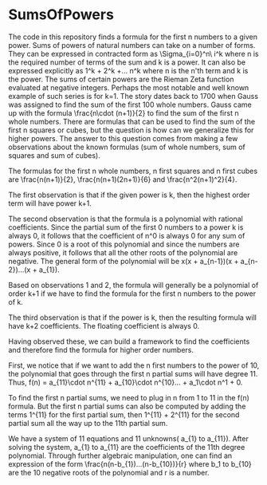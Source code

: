 # SumsOfPowers
The code in this repository finds a formula for the first n numbers to a given power.
Sums of powers of natural numbers can take on a number of forms. They can be expressed in contracted form as \Sigma_{i=0}^n\ i^k where n is the required number of terms of the sum and k is a power. It can also be expressed explicitly as 1^k + 2^k +... n^k where n is the n'th term and k is the power. The sums of certain powers are the Rieman Zeta function evaluated at negative integers. Perhaps the most notable and well known example of such series is for k=1. The story dates back to 1700 when Gauss was assigned to find the sum of the first 100 whole numbers. Gauss came up with the  formula \frac{n\cdot (n+1)}{2} to find the sum of the first n whole numbers. There are formulas that can be used to find the sum of the first n squares or cubes, but the question is how can we generalize this for higher powers. The answer to this question comes from making a few observations about the known formulas (sum of whole numbers, sum of squares and sum of cubes).

The formulas for the first n whole numbers, n first squares and n first cubes are \frac{n(n+1)}{2}, \frac{n(n+1)(2n+1)}{6} and \frac{n^2(n+1)^2}{4}. 

The first observation is that if the given power is k, then the highest order term will have power k+1. 

The second observation is that the formula is a polynomial with rational coefficients. Since the partial sum of the first 0 numbers to a power k is always 0, it follows that the coefficient of n^0 is always 0 for any sum of powers. Since 0 is a root of this polynomial and since the numbers are always positive, it follows that all the other roots of the polynomial are negative. The general form of the polynomial will be x(x + a_{n-1})(x + a_{n-2})...(x + a_{1}).

Based on observations 1 and 2, the formula will generally be a polynomial of order k+1 if we have to find the formula for the first n numbers to the power of k.

The third observation is that if the power is k, then the resulting formula will have k+2 coefficients. The floating coefficient is always 0.

Having observed these, we can build a framework to find the coefficients and therefore find the formula for higher order numbers.

First, we notice that if we want to add the n first numbers to the power of 10, the polynomial that goes through the first n partial
sums will have degree 11. Thus, f(n) = a_{11}\cdot n^{11} + a_{10}\cdot n^{10}... + a_1\cdot n^1 + 0.

To find the first n partial sums, we need to plug in n from 1 to 11 in the f(n) formula. But the first n partial sums can also 
be computed by adding the terms 1^{11} for the first partial sum, then 1^{11} + 2^{11} for the second partial sum all the way up to the 11th partial sum.

We have a system of 11 equations and 11 unknowns( a_{1} to a_{11}). After solving the system, a_{1} to a_{11} are the coefficients of the
11th degree polynomial. Through further algebraic manipulation, one can find an expression of the form \frac{n(n-b_{1})...(n-b_{10})}{r} where b_1 to b_{10} are the 10 negative roots of the polynomial and r is a number.
 
